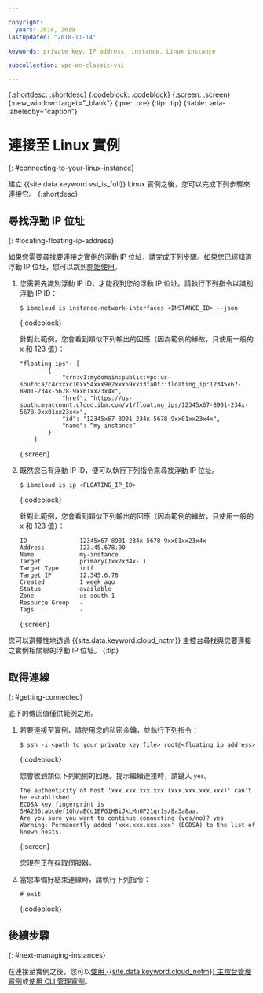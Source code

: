 ```yaml
---

copyright:
  years: 2018, 2019
lastupdated: "2018-11-14"

keywords: private key, IP address, instance, Linux instance

subcollection: vpc-on-classic-vsi

---
```


{:shortdesc: .shortdesc}
{:codeblock: .codeblock}
{:screen: .screen}
{:new_window: target="_blank"}
{:pre: .pre}
{:tip: .tip}
{:table: .aria-labeledby="caption"}

# 連接至 Linux 實例
{: #connecting-to-your-linux-instance}

建立 {{site.data.keyword.vsi_is_full}} Linux 實例之後，您可以完成下列步驟來連接它。
{:shortdesc}

## 尋找浮動 IP 位址
{: #locating-floating-ip-address}

如果您需要尋找要連接之實例的浮動 IP 位址，請完成下列步驟。如果您已經知道浮動 IP 位址，您可以跳到[開始使用](/docs/vpc-on-classic-vsi?topic=vpc-on-classic-vsi-connecting-to-your-linux-instance#getting-connected)。 

1. 您需要先識別浮動 IP ID，才能找到您的浮動 IP 位址。請執行下列指令以識別浮動 IP ID：

   ```
   $ ibmcloud is instance-network-interfaces <INSTANCE_ID> --json
   ```
   {:codeblock}

   針對此範例，您會看到類似下列輸出的回應（因為範例的緣故，只使用一般的 x 和 123 值）：

   ```
   "floating_ips": [
           {
               "crn:v1:mydomain:public:vpc:us-south:a/c4cxxxc10xx54xxx9e2xxx59xxx3fa0f::floating_ip:12345x67-8901-234x-5678-9xx01xx23x4x",
               "href": "https://us-south.myaccount.cloud.ibm.com/v1/floating_ips/12345x67-8901-234x-5678-9xx01xx23x4x",
               "id": "12345x67-8901-234x-5678-9xx01xx23x4x",
               "name": “my-instance”
           }
       ]
   ```
   {:screen}  

2. 既然您已有浮動 IP ID，便可以執行下列指令來尋找浮動 IP 位址。

   ```
   $ ibmcloud is ip <FLOATING_IP_ID>
   ```
   {:codeblock}

   針對此範例，您會看到類似下列輸出的回應（因為範例的緣故，只使用一般的 x 和 123 值）：

   ```
   ID               12345x67-8901-234x-5678-9xx01xx23x4x   
   Address          123.45.678.90   
   Name             my-instance   
   Target           primary(1xx2x34x-.)   
   Target Type      intf   
   Target IP        12.345.6.78   
   Created          1 week ago   
   Status           available   
   Zone             us-south-1   
   Resource Group   -   
   Tags             -   
   ```
   {:screen}

您可以選擇性地透過 {{site.data.keyword.cloud_notm}} 主控台尋找與您要連接之實例相關聯的浮動 IP 位址。
{:tip}

## 取得連線
{: #getting-connected}

底下的傳回值僅供範例之用。

1. 若要連接至實例，請使用您的私密金鑰，並執行下列指令：

   ```
   $ ssh -i <path to your private key file> root@<floating ip address>
   ```
   {:codeblock}

   您會收到類似下列範例的回應。提示繼續連接時，請鍵入 `yes`。
   ```
   The authenticity of host 'xxx.xxx.xxx.xxx (xxx.xxx.xxx.xxx)' can't be established.
   ECDSA key fingerprint is SHA256:abcdef1Gh/aBCd1EFG1H8iJkLMnOP21qr1s/8a3a8aa.
   Are you sure you want to continue connecting (yes/no)? yes
   Warning: Permanently added 'xxx.xxx.xxx.xxx' (ECDSA) to the list of known hosts.
   ```
   {:screen}

   您現在正在存取伺服器。

2. 當您準備好結束連線時，請執行下列指令：

   ```
   # exit
   ```
   {:codeblock}

## 後續步驟
{: #next-managing-instances}

在連接至實例之後，您可以[使用 {{site.data.keyword.cloud_notm}} 主控台管理實例](/docs/vpc-on-classic-vsi?topic=vpc-on-classic-vsi-managing-virtual-server-instances#managing-virtual-server-instances)或[使用 CLI 管理實例](/docs/vpc-on-classic-vsi?topic=vpc-on-classic-vsi-managing-virtual-servers-cli#managing-virtual-servers-cli)。
